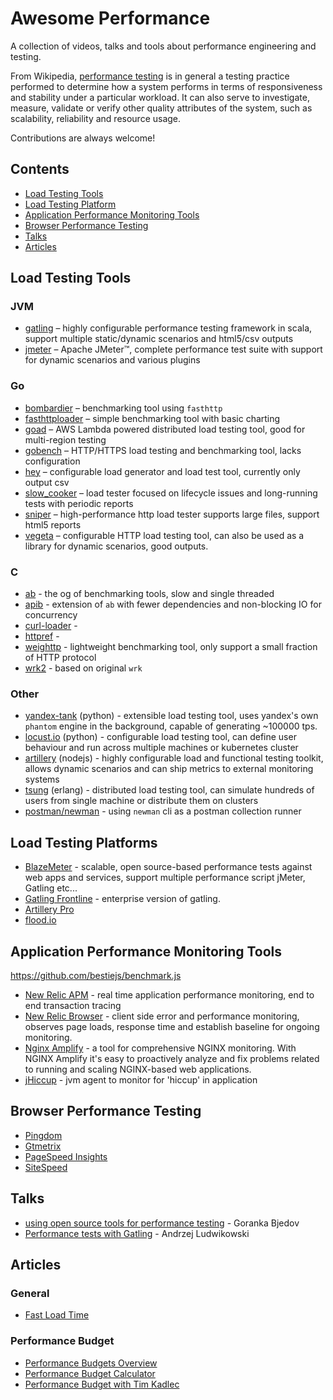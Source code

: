 # Awesome Performance
A collection of videos, talks and tools about performance engineering and testing.

From Wikipedia, [performance testing](https://en.wikipedia.org/wiki/Software_performance_testing) is in general a testing practice performed to determine how a system performs in terms of responsiveness and stability under a particular workload. It can also serve to investigate, measure, validate or verify other quality attributes of the system, such as scalability, reliability and resource usage.

Contributions are always welcome!

## Contents
- [Load Testing Tools](#load-testing-tools)
- [Load Testing Platform](#load-testing-platforms)
- [Application Performance Monitoring Tools](#apm-tools)
- [Browser Performance Testing](#browser-performance-testing)
- [Talks](#talks)
- [Articles](#articles)


## Load Testing Tools

### JVM
- [gatling](http://gatling.io) – highly configurable performance testing framework in scala, support multiple static/dynamic scenarios and html5/csv outputs
- [jmeter](http://jmeter.apache.org/) – Apache JMeter™, complete performance test suite with support for dynamic scenarios and various plugins

### Go
- [bombardier](https://github.com/codesenberg/bombardier) – benchmarking tool using `fasthttp` 
- [fasthttploader](https://github.com/hagen1778/fasthttploader) – simple benchmarking tool with basic charting 
- [goad](https://github.com/gophergala2016/goad) – AWS Lambda powered distributed load testing tool, good for multi-region testing
- [gobench](https://github.com/cmpxchg16/gobench) – HTTP/HTTPS load testing and benchmarking tool, lacks configuration
- [hey](https://github.com/rakyll/hey) – configurable load generator and load test tool, currently only output csv
- [slow_cooker](https://github.com/BuoyantIO/slow_cooker) – load tester focused on lifecycle issues and long-running tests with periodic reports
- [sniper](https://github.com/lubia/sniper) – high-performance http load tester supports large files, support html5 reports
- [vegeta](https://github.com/tsenart/vegeta) – configurable HTTP load testing tool, can also be used as a library for dynamic scenarios, good outputs.

### C
- [ab](http://httpd.apache.org/docs/2.4/programs/ab.html) - the og of benchmarking tools, slow and single threaded
- [apib](https://github.com/apigee/apib) - extension of `ab` with fewer dependencies and non-blocking IO for concurrency
- [curl-loader](http://curl-loader.sourceforge.net/) -  
- [httpref](https://github.com/httperf/httperf) - 
- [weighttp](http://redmine.lighttpd.net/projects/weighttp/wiki) - lightweight benchmarking tool, only support a small fraction of HTTP protocol
- [wrk2](https://github.com/giltene/wrk2) - based on original `wrk` 

### Other
- [yandex-tank](https://github.com/yandex/yandex-tank) (python) - extensible load testing tool, uses yandex's own `phantom` engine in the background, capable of generating ~100000 tps.
- [locust.io](https://locust.io) (python) - configurable load testing tool, can define user behaviour and run across multiple machines or kubernetes cluster
- [artillery](https://artillery.io) (nodejs) - highly configurable load and functional testing toolkit, allows dynamic scenarios and can ship metrics to external monitoring systems
- [tsung](http://tsung.erlang-projects.org) (erlang) - distributed load testing tool, can simulate hundreds of users from single machine or distribute them on clusters
- [postman/newman](https://learning.getpostman.com/docs/postman/collection_runs/command_line_integration_with_newman/) - using `newman` cli as a postman collection runner
 
## Load Testing Platforms
- [BlazeMeter](https://www.blazemeter.com) - scalable, open source-based performance tests against web apps and services, support multiple performance script jMeter, Gatling etc...
- [Gatling Frontline](https://gatling.io/gatling-frontline/) - enterprise version of gatling.
- [Artillery Pro](http://artillery.io/pro/) 
- [flood.io](https://flood.io/load-performance-testing-tool/) 

## Application Performance Monitoring Tools
https://github.com/bestiejs/benchmark.js
- [New Relic APM](https://newrelic.com) - real time application performance monitoring, end to end transaction tracing
- [New Relic Browser](https://newrelic.com/products/browser-monitoring) - client side error and performance monitoring, observes page loads, response time and establish baseline for ongoing monitoring. 
- [Nginx Amplify](https://amplify.nginx.com/docs/) - a tool for comprehensive NGINX monitoring. With NGINX Amplify it's easy to proactively analyze and fix problems related to running and scaling NGINX-based web applications.
- [jHiccup](https://github.com/giltene/jHiccup) - jvm agent to monitor for 'hiccup' in application

## Browser Performance Testing
- [Pingdom](https://tools.pingdom.com/)
- [Gtmetrix](https://gtmetrix.com/)
- [PageSpeed Insights](https://developers.google.com/speed/pagespeed/insights/)
- [SiteSpeed](https://www.sitespeed.io/)

## Talks
- [using open source tools for performance testing](https://www.youtube.com/watch?v=k9h51BM2h4w) - Goranka Bjedov
- [Performance tests with Gatling](https://www.youtube.com/watch?v=cRo0G-vpC7c) - Andrzej Ludwikowski

## Articles

### General
- [Fast Load Time](https://web.dev/fast) 

### Performance Budget
- [Performance Budgets Overview](https://addyosmani.com/blog/performance-budgets/) 
- [Performance Budget Calculator](http://www.performancebudget.io) 
- [Performance Budget with Tim Kadlec](https://www.youtube.com/watch?list=PLYo5nh8xQFpkwsu9QNlCpPGkmCCuTTWDJ&v=yqejmZrtmNg) 
